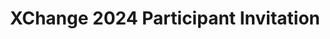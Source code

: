 ---
title: XChange 2024 Participant Invitation
redirect_to: https://docs.google.com/document/d/1e1DjuWq0Lwq23xlpn7EEI941Z0sHu6LacV4hQyByKaY/edit?usp=sharing
redirect_from: 
  - /XC24ParticipantInvitation
  - /xc24participantinvitation
---